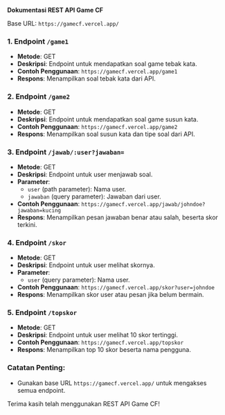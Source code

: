 **Dokumentasi REST API Game CF**

Base URL: `https://gamecf.vercel.app/`

### 1. Endpoint `/game1`

- **Metode**: GET
- **Deskripsi**: Endpoint untuk mendapatkan soal game tebak kata.
- **Contoh Penggunaan**: `https://gamecf.vercel.app/game1`
- **Respons**: Menampilkan soal tebak kata dari API.

### 2. Endpoint `/game2`

- **Metode**: GET
- **Deskripsi**: Endpoint untuk mendapatkan soal game susun kata.
- **Contoh Penggunaan**: `https://gamecf.vercel.app/game2`
- **Respons**: Menampilkan soal susun kata dan tipe soal dari API.

### 3. Endpoint `/jawab/:user?jawaban=`

- **Metode**: GET
- **Deskripsi**: Endpoint untuk user menjawab soal.
- **Parameter**: 
  - `user` (path parameter): Nama user.
  - `jawaban` (query parameter): Jawaban dari user.
- **Contoh Penggunaan**: `https://gamecf.vercel.app/jawab/johndoe?jawaban=kucing`
- **Respons**: Menampilkan pesan jawaban benar atau salah, beserta skor terkini.

### 4. Endpoint `/skor`

- **Metode**: GET
- **Deskripsi**: Endpoint untuk user melihat skornya.
- **Parameter**: 
  - `user` (query parameter): Nama user.
- **Contoh Penggunaan**: `https://gamecf.vercel.app/skor?user=johndoe`
- **Respons**: Menampilkan skor user atau pesan jika belum bermain.

### 5. Endpoint `/topskor`

- **Metode**: GET
- **Deskripsi**: Endpoint untuk user melihat 10 skor tertinggi.
- **Contoh Penggunaan**: `https://gamecf.vercel.app/topskor`
- **Respons**: Menampilkan top 10 skor beserta nama pengguna.

### Catatan Penting:

- Gunakan base URL `https://gamecf.vercel.app/` untuk mengakses semua endpoint.

Terima kasih telah menggunakan REST API Game CF!
